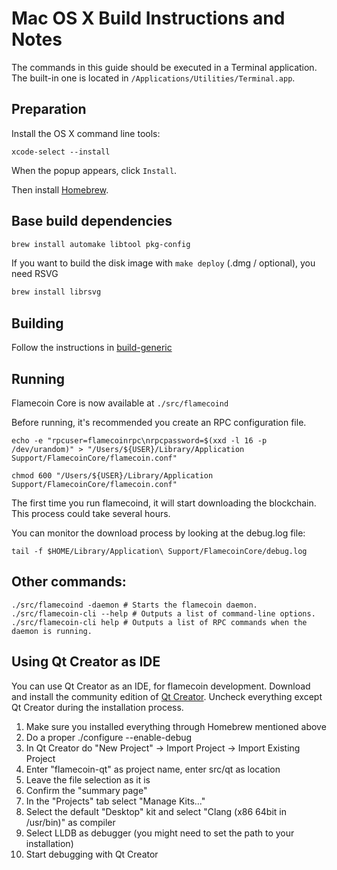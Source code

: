 Mac OS X Build Instructions and Notes
====================================
The commands in this guide should be executed in a Terminal application.
The built-in one is located in `/Applications/Utilities/Terminal.app`.

Preparation
-----------
Install the OS X command line tools:

`xcode-select --install`

When the popup appears, click `Install`.

Then install [Homebrew](https://brew.sh).

Base build dependencies
-----------------------

```bash
brew install automake libtool pkg-config
```

If you want to build the disk image with `make deploy` (.dmg / optional), you need RSVG
```bash
brew install librsvg
```

Building
--------

Follow the instructions in [build-generic](build-generic.md)

Running
-------

Flamecoin Core is now available at `./src/flamecoind`

Before running, it's recommended you create an RPC configuration file.

    echo -e "rpcuser=flamecoinrpc\nrpcpassword=$(xxd -l 16 -p /dev/urandom)" > "/Users/${USER}/Library/Application Support/FlamecoinCore/flamecoin.conf"

    chmod 600 "/Users/${USER}/Library/Application Support/FlamecoinCore/flamecoin.conf"

The first time you run flamecoind, it will start downloading the blockchain. This process could take several hours.

You can monitor the download process by looking at the debug.log file:

    tail -f $HOME/Library/Application\ Support/FlamecoinCore/debug.log

Other commands:
-------

    ./src/flamecoind -daemon # Starts the flamecoin daemon.
    ./src/flamecoin-cli --help # Outputs a list of command-line options.
    ./src/flamecoin-cli help # Outputs a list of RPC commands when the daemon is running.

Using Qt Creator as IDE
------------------------
You can use Qt Creator as an IDE, for flamecoin development.
Download and install the community edition of [Qt Creator](https://www.qt.io/download/).
Uncheck everything except Qt Creator during the installation process.

1. Make sure you installed everything through Homebrew mentioned above
2. Do a proper ./configure --enable-debug
3. In Qt Creator do "New Project" -> Import Project -> Import Existing Project
4. Enter "flamecoin-qt" as project name, enter src/qt as location
5. Leave the file selection as it is
6. Confirm the "summary page"
7. In the "Projects" tab select "Manage Kits..."
8. Select the default "Desktop" kit and select "Clang (x86 64bit in /usr/bin)" as compiler
9. Select LLDB as debugger (you might need to set the path to your installation)
10. Start debugging with Qt Creator
